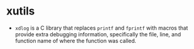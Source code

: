 # xutils

- `xdlog` is a C library that replaces `printf` and `fprintf` with macros that provide extra debugging information, specifically the file, line, and function name of where the function was called.
